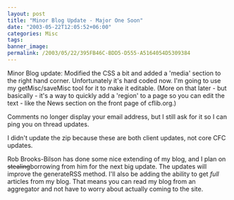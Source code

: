 ```yaml
---
layout: post
title: "Minor Blog Update - Major One Soon"
date: "2003-05-22T12:05:52+06:00"
categories: Misc 
tags: 
banner_image: 
permalink: /2003/05/22/395FB46C-BDD5-D555-A5164054D5309384
---
```


Minor Blog update:
Modified the CSS a bit and added a 'media' section to the right hand corner. Unfortunately it's hard coded now. I'm going to use my getMisc/saveMisc tool for it to make it editable. (More on that later - but basically - it's a way to quickly add a 'region' to a page so you can edit the text - like the News section on the front page of cflib.org.)

Comments no longer display your email address, but I still ask for it so I can ping you on thread updates.

I didn't update the zip because these are both client updates, not core CFC updates.

Rob Brooks-Bilson has done some nice extending of my blog, and I plan on <strike>stealing</strike>borrowing from him for the next big update. The updates will improve the generateRSS method. I'll also be adding the ability to get <i>full</i> articles from my blog. That means you can read my blog from an aggregator and not have to worry about actually coming to the site.
